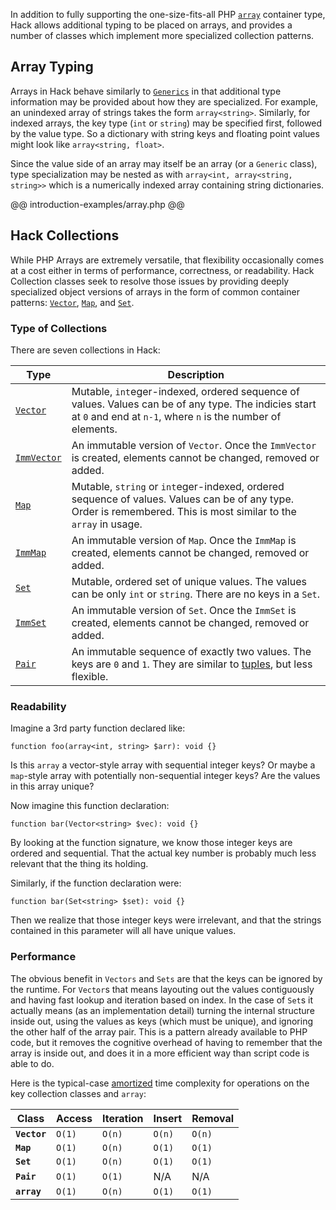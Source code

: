 In addition to fully supporting the one-size-fits-all PHP [`array`](http://php.net/types.array) container type, Hack allows additional typing to be placed on arrays, and provides a number of classes which implement more specialized collection patterns.

## Array Typing

Arrays in Hack behave similarly to [`Generics`](/hack/generics/) in that additional type information may be provided about how they are specialized.  For example, an unindexed array of strings takes the form `array<string>`.  Similarly, for indexed arrays, the key type (`int` or `string`) may be specified first, followed by the value type.  So a dictionary with string keys and floating point values might look like `array<string, float>`.

Since the value side of an array may itself be an array (or a `Generic` class), type specialization may be nested as with `array<int, array<string, string>>` which is a numerically indexed array containing string dictionaries.

@@ introduction-examples/array.php @@

## Hack Collections

While PHP Arrays are extremely versatile, that flexibility occasionally comes at a cost either in terms of performance, correctness, or readability.  Hack Collection classes seek to resolve those issues by providing deeply specialized object versions of arrays in the form of common container patterns: [`Vector`](/hack/reference/class/Vector/), [`Map`](/hack/reference/class/Map/), and [`Set`](/hack/reference/class/Set/).

### Type of Collections

There are seven collections in Hack:

Type | Description
-----|------------
[`Vector`](/hack/reference/class/Vector/) | Mutable, `int`eger-indexed, ordered sequence of values. Values can be of any type. The indicies start at `0` and end at `n-1`, where `n` is the number of elements.
[`ImmVector`](/hack/reference/class/ImmVector/) | An immutable version of `Vector`. Once the `ImmVector` is created, elements cannot be changed, removed or added.
[`Map`](/hack/reference/class/Map/) | Mutable, `string` or `int`eger-indexed, ordered sequence of values. Values can be of any type. Order is remembered. This is most similar to the `array` in usage.
[`ImmMap`](/hack/reference/class/ImmMap/) | An immutable version of `Map`. Once the `ImmMap` is created, elements cannot be changed, removed or added.
[`Set`](/hack/reference/class/Set/) | Mutable, ordered set of unique values. The values can be only `int` or `string`. There are no keys in a `Set`.
[`ImmSet`](/hack/reference/class/ImmSet/) | An immutable version of `Set`. Once the `ImmSet` is created, elements cannot be changed, removed or added.
[`Pair`](/hack/reference/class/Pair/) | An immutable sequence of exactly two values. The keys are `0` and `1`. They are similar to [tuples](../types/type-system.md), but less flexible.

### Readability

Imagine a 3rd party function declared like:

`function foo(array<int, string> $arr): void {}`

Is this `array` a vector-style array with sequential integer keys? Or maybe a `map`-style array with potentially non-sequential integer keys? Are the values in this array unique?

Now imagine this function declaration:

`function bar(Vector<string> $vec): void {}`

By looking at the function signature, we know those integer keys are ordered and sequential.  That the actual key number is probably much less relevant that the thing its holding.

Similarly, if the function declaration were:

`function bar(Set<string> $set): void {}`

Then we realize that those integer keys were irrelevant, and that the strings contained in this parameter will all have unique values.

### Performance

The obvious benefit in `Vectors` and `Sets` are that the keys can be ignored by the runtime.  For `Vector`s that means layouting out the values contiguously and having fast lookup and iteration based on index.  In the case of `Set`s it actually means (as an implementation detail) turning the internal structure inside out, using the values as keys (which must be unique), and ignoring the other half of the array pair.  This is a pattern already available to PHP code, but it removes the cognitive overhead of having to remember that the array is inside out, and does it in a more efficient way than script code is able to do.

Here is the typical-case [amortized](https://en.wikipedia.org/wiki/Amortized_analysis) time complexity for operations on the key collection classes and `array`:

Class | Access | Iteration | Insert | Removal
------|--------|-----------|--------|--------
**`Vector`** | `O(1)` | `O(n)` | `O(n)` | `O(n)`
**`Map`** | `O(1)` | `O(n)` | `O(1)` | `O(1)`
**`Set`** | `O(1)` | `O(n)` | `O(1)` | `O(1)`
**`Pair`** | `O(1)` | `O(1)` | N/A | N/A
**`array`** | `O(1)` | `O(n)` | `O(1)` | `O(1)`
